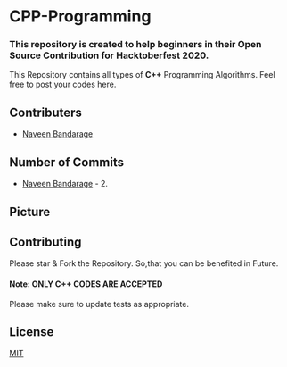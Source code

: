 # CPP-Programming

### This repository is created to help beginners in their Open Source Contribution for Hacktoberfest 2020.

This Repository contains all types of **C++** Programming Algorithms.
Feel free to post your codes here.


## Contributers
- [Naveen Bandarage](https://github.com/NaveenBandarage)

## Number of Commits
- [Naveen Bandarage](https://github.com/NaveenBandarage) - 2.

## Picture


## Contributing
Please star & Fork the Repository. So,that you can be benefited in Future. 
#### Note: ONLY C++ CODES ARE ACCEPTED


Please make sure to update tests as appropriate.

## License
[MIT](https://choosealicense.com/licenses/mit/)
